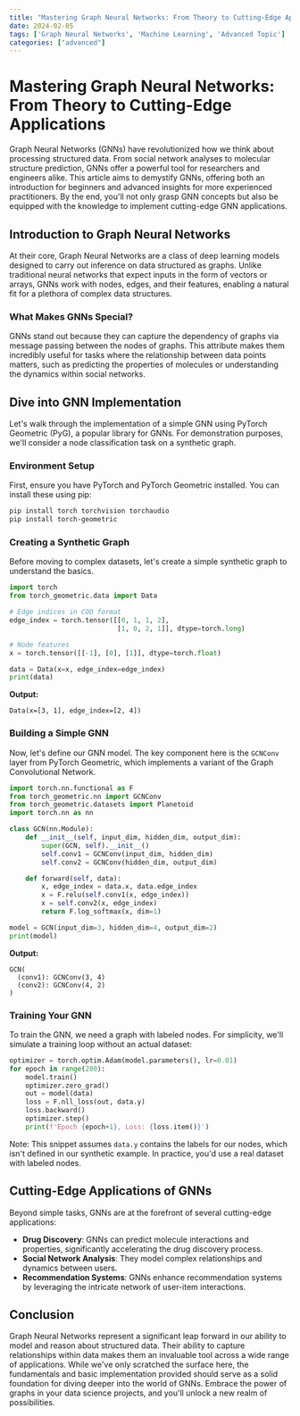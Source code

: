 ```yaml
---
title: "Mastering Graph Neural Networks: From Theory to Cutting-Edge Applications"
date: 2024-02-05
tags: ['Graph Neural Networks', 'Machine Learning', 'Advanced Topic']
categories: ["advanced"]
---
```



# Mastering Graph Neural Networks: From Theory to Cutting-Edge Applications

Graph Neural Networks (GNNs) have revolutionized how we think about processing structured data. From social network analyses to molecular structure prediction, GNNs offer a powerful tool for researchers and engineers alike. This article aims to demystify GNNs, offering both an introduction for beginners and advanced insights for more experienced practitioners. By the end, you'll not only grasp GNN concepts but also be equipped with the knowledge to implement cutting-edge GNN applications.

## Introduction to Graph Neural Networks

At their core, Graph Neural Networks are a class of deep learning models designed to carry out inference on data structured as graphs. Unlike traditional neural networks that expect inputs in the form of vectors or arrays, GNNs work with nodes, edges, and their features, enabling a natural fit for a plethora of complex data structures.

### What Makes GNNs Special?

GNNs stand out because they can capture the dependency of graphs via message passing between the nodes of graphs. This attribute makes them incredibly useful for tasks where the relationship between data points matters, such as predicting the properties of molecules or understanding the dynamics within social networks.

## Dive into GNN Implementation

Let's walk through the implementation of a simple GNN using PyTorch Geometric (PyG), a popular library for GNNs. For demonstration purposes, we'll consider a node classification task on a synthetic graph.

### Environment Setup

First, ensure you have PyTorch and PyTorch Geometric installed. You can install these using pip:

```bash
pip install torch torchvision torchaudio
pip install torch-geometric
```

### Creating a Synthetic Graph

Before moving to complex datasets, let's create a simple synthetic graph to understand the basics.

```python
import torch
from torch_geometric.data import Data

# Edge indices in COO format
edge_index = torch.tensor([[0, 1, 1, 2],
                           [1, 0, 2, 1]], dtype=torch.long)

# Node features
x = torch.tensor([[-1], [0], [1]], dtype=torch.float)

data = Data(x=x, edge_index=edge_index)
print(data)
```

**Output:**

```
Data(x=[3, 1], edge_index=[2, 4])
```

### Building a Simple GNN

Now, let's define our GNN model. The key component here is the `GCNConv` layer from PyTorch Geometric, which implements a variant of the Graph Convolutional Network.

```python
import torch.nn.functional as F
from torch_geometric.nn import GCNConv
from torch_geometric.datasets import Planetoid
import torch.nn as nn

class GCN(nn.Module):
    def __init__(self, input_dim, hidden_dim, output_dim):
        super(GCN, self).__init__()
        self.conv1 = GCNConv(input_dim, hidden_dim)
        self.conv2 = GCNConv(hidden_dim, output_dim)

    def forward(self, data):
        x, edge_index = data.x, data.edge_index
        x = F.relu(self.conv1(x, edge_index))
        x = self.conv2(x, edge_index)
        return F.log_softmax(x, dim=1)

model = GCN(input_dim=3, hidden_dim=4, output_dim=2)
print(model)
```

**Output:**

```
GCN(
  (conv1): GCNConv(3, 4)
  (conv2): GCNConv(4, 2)
)
```

### Training Your GNN

To train the GNN, we need a graph with labeled nodes. For simplicity, we'll simulate a training loop without an actual dataset:

```python
optimizer = torch.optim.Adam(model.parameters(), lr=0.01)
for epoch in range(200):
    model.train()
    optimizer.zero_grad()
    out = model(data)
    loss = F.nll_loss(out, data.y)
    loss.backward()
    optimizer.step()
    print(f'Epoch {epoch+1}, Loss: {loss.item()}')
```

Note: This snippet assumes `data.y` contains the labels for our nodes, which isn't defined in our synthetic example. In practice, you'd use a real dataset with labeled nodes.

## Cutting-Edge Applications of GNNs

Beyond simple tasks, GNNs are at the forefront of several cutting-edge applications:

- **Drug Discovery**: GNNs can predict molecule interactions and properties, significantly accelerating the drug discovery process.
- **Social Network Analysis**: They model complex relationships and dynamics between users.
- **Recommendation Systems**: GNNs enhance recommendation systems by leveraging the intricate network of user-item interactions.

## Conclusion

Graph Neural Networks represent a significant leap forward in our ability to model and reason about structured data. Their ability to capture relationships within data makes them an invaluable tool across a wide range of applications. While we've only scratched the surface here, the fundamentals and basic implementation provided should serve as a solid foundation for diving deeper into the world of GNNs. Embrace the power of graphs in your data science projects, and you'll unlock a new realm of possibilities.
